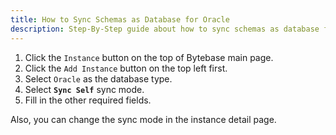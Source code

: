 ```yaml
---
title: How to Sync Schemas as Database for Oracle
description: Step-By-Step guide about how to sync schemas as database for Oracle
---
```


1. Click the `Instance` button on the top of Bytebase main page.
1. Click the `Add Instance` button on the top left first.
1. Select `Oracle` as the database type.
1. Select **`Sync Self`** sync mode.
1. Fill in the other required fields.


Also, you can change the sync mode in the instance detail page.
